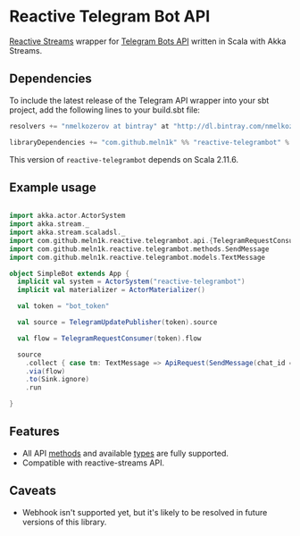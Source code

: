 # Reactive Telegram Bot API

[Reactive Streams](http://www.reactive-streams.org) wrapper
for [Telegram Bots API](https://core.telegram.org/bots) written in Scala with Akka Streams.


Dependencies
------------
To include the latest release of the Telegram API wrapper into your sbt project,
add the following lines to your build.sbt file:

```Scala
resolvers += "nmelkozerov at bintray" at "http://dl.bintray.com/nmelkozerov/maven"

libraryDependencies += "com.github.meln1k" %% "reactive-telegrambot" % "1.0"
```
This version of `reactive-telegrambot` depends on Scala 2.11.6.

Example usage
-------------

```Scala

import akka.actor.ActorSystem
import akka.stream._
import akka.stream.scaladsl._
import com.github.meln1k.reactive.telegrambot.api.{TelegramRequestConsumer, ApiRequest, TelegramUpdatePublisher}
import com.github.meln1k.reactive.telegrambot.methods.SendMessage
import com.github.meln1k.reactive.telegrambot.models.TextMessage

object SimpleBot extends App {
  implicit val system = ActorSystem("reactive-telegrambot")
  implicit val materializer = ActorMaterializer()

  val token = "bot_token"

  val source = TelegramUpdatePublisher(token).source

  val flow = TelegramRequestConsumer(token).flow

  source
    .collect { case tm: TextMessage => ApiRequest(SendMessage(chat_id = tm.chat.id, text = tm.text.toUpperCase)) }
    .via(flow)
    .to(Sink.ignore)
    .run

}
```

Features
--------
* All API [methods](https://core.telegram.org/bots/api#available-methods) and available
  [types](https://core.telegram.org/bots/api#available-types) are fully supported.
* Compatible with reactive-streams API.

Caveats
-------
* Webhook isn't supported yet, but it's likely to be resolved in future versions of this library.
